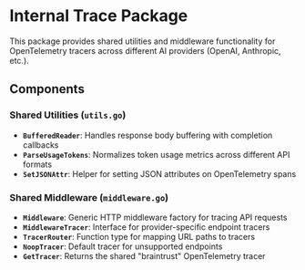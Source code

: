 # Internal Trace Package

This package provides shared utilities and middleware functionality for OpenTelemetry tracers across different AI providers (OpenAI, Anthropic, etc.).
## Components

### Shared Utilities (`utils.go`)

- **`BufferedReader`**: Handles response body buffering with completion callbacks
- **`ParseUsageTokens`**: Normalizes token usage metrics across different API formats
- **`SetJSONAttr`**: Helper for setting JSON attributes on OpenTelemetry spans

### Shared Middleware (`middleware.go`)

- **`Middleware`**: Generic HTTP middleware factory for tracing API requests
- **`MiddlewareTracer`**: Interface for provider-specific endpoint tracers
- **`TracerRouter`**: Function type for mapping URL paths to tracers
- **`NoopTracer`**: Default tracer for unsupported endpoints
- **`GetTracer`**: Returns the shared "braintrust" OpenTelemetry tracer
